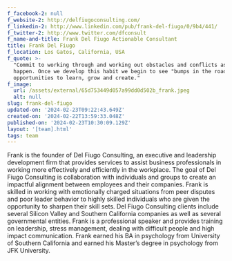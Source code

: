 ```yaml
---
f_facebook-2: null
f_website-2: http://delfiugoconsulting.com/
f_linkedin-2: http://www.linkedin.com/pub/frank-del-fiugo/0/9b4/441/
f_twitter-2: http://www.twitter.com/dfconsult
f_name-and-title: Frank Del Fiugo Actionable Consultant
title: Frank Del Fiugo
f_location: Los Gatos, California, USA
f_quote: >-
  "Commit to working through and working out obstacles and conflicts as they
  happen. Once we develop this habit we begin to see "bumps in the road" as
  opportunities to learn, grow and create."
f_image:
  url: /assets/external/65d753449d057a99dd0d502b_frank.jpeg
  alt: null
slug: frank-del-fiugo
updated-on: '2024-02-23T09:22:43.649Z'
created-on: '2024-02-22T13:59:33.048Z'
published-on: '2024-02-23T10:30:09.129Z'
layout: '[team].html'
tags: team
---
```


Frank is the founder of Del Fiugo Consulting, an executive and leadership development firm that provides services to assist business professionals in working more effectively and efficiently in the workplace. The goal of Del Fiugo Consulting is collaboration with individuals and groups to create an impactful alignment between employees and their companies. Frank is skilled in working with emotionally charged situations from peer disputes and poor leader behavior to highly skilled individuals who are given the opportunity to sharpen their skill sets. Del Fiugo Consulting clients include several Silicon Valley and Southern California companies as well as several governmental entities. Frank is a professional speaker and provides training on leadership, stress management, dealing with difficult people and high impact communication. Frank earned his BA in psychology from University of Southern California and earned his Master’s degree in psychology from JFK University.
